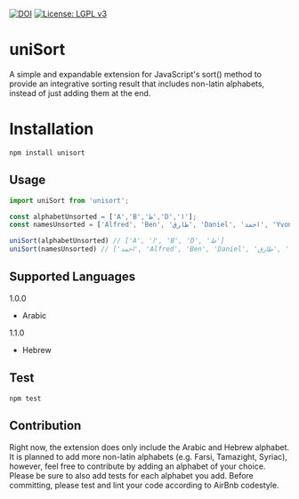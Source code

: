 [![DOI](https://zenodo.org/badge/439264830.svg)](https://zenodo.org/badge/latestdoi/439264830)
[![License: LGPL v3](https://img.shields.io/badge/License-LGPL_v3-blue.svg)](https://www.gnu.org/licenses/lgpl-3.0)

uniSort
=======

A simple and expandable extension for JavaScript's sort() method to provide an integrative sorting result that includes non-latin alphabets, instead of just adding them at the end. 

# Installation

`npm install unisort`

## Usage

```javascript
import uniSort from 'unisort';

const alphabetUnsorted = ['A','B','ط','D','ا'];
const namesUnsorted = ['Alfred', 'Ben', 'طارق', 'Daniel', 'احمد', 'Yvonne'];

uniSort(alphabetUnsorted) // ['A', 'ا', 'B', 'D', 'ط']
uniSort(namesUnsorted) // ['احمد', 'Alfred', 'Ben', 'Daniel', 'طارق', 'Yvonne']
```

## Supported Languages
1.0.0
- Arabic

1.1.0
- Hebrew

## Test

`npm test`

## Contribution

Right now, the extension does only include the Arabic and Hebrew alphabet. It is planned to add more non-latin alphabets (e.g. Farsi, Tamazight, Syriac), however, feel free to contribute by adding an alphabet of your choice.
Please be sure to also add tests for each alphabet you add. Before committing, please test and lint your code according to AirBnb codestyle.
